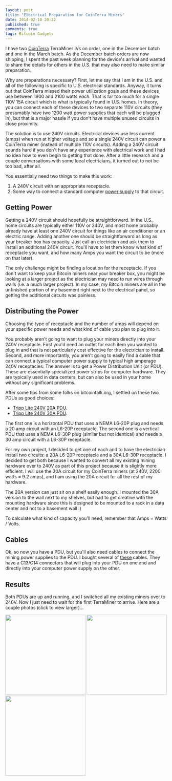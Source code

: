 ```yaml
---
layout: post
title: "Electrical Preparation for CoinTerra Miners"
date: 2014-02-10 20:22
published: true
comments: true
tags: Bitcoin Gadgets
---
```


I have two [CoinTerra](http://cointerra.com/) TerraMiner IVs on order, one in the December batch and one in the March batch.  As the December batch orders are now shipping, I spent the past week planning for the device's arrival and wanted to share the details for others in the U.S. that may also need to make similar preparation.

Why are preparations necessary?  First, let me say that I am in the U.S. and all of the following is specific to U.S. electrical standards.  Anyway, it turns out that CoinTerra missed their power utilization goals and these devices use between 1900 and 2100 watts *each*.  That is far too much for a single 110V 15A circuit which is what is typically found in U.S. homes.  In theory, you can connect each of these devices to two separate 110V circuits (they presumably have two 1200 watt power supplies that each will be plugged in), but that is a major hassle if you don't have multiple unused circuits in close proximity.

The solution is to use 240V circuits. Electrical devices use less current (amps) when run at higher voltage and so a single 240V circuit can power a CoinTerra miner (instead of multiple 110V circuits).  Adding a 240V circuit sounds hard if you don't have any experience with electrical work and I had no idea how to even begin to getting that done.  After a little research and a couple conversations with some local electricians, it turned out to not be too bad, after all.

You essentially need two things to make this work:

1. A 240V circuit with an appropriate receptacle.
2. Some way to connect a standard computer [power supply](http://amzn.com/B008Q7HUR0?tag=ewalnet-20) to that circuit.

## Getting Power ##

Getting a 240V circuit should hopefully be straightforward.  In the U.S., home circuits are typically either 110V or 240V, and most home probably already have at least one 240V circuit for things like an air conditioner or an electric range.  Adding another one should be straightforward as long as your breaker box has capacity.  Just call an electrician and ask them to install an additional 240V circuit.  You'll have to let them know what kind of receptacle you want, and how many Amps you want the circuit to be (more on that later).

The only challenge might be finding a location for the receptacle.  If you don't want to keep your Bitcoin miners near your breaker box, you might be looking at a larger project as the electrician may need to run wires through walls (i.e. a much larger project).  In my case, my Bitcoin miners are all in the unfinished portion of my basement right next to the electrical panel, so getting the additional circuits was painless.

## Distributing the Power ##

Choosing the type of receptacle and the number of amps will depend on your specific power needs and what kind of cable you plan to plug into it.

You probably aren't going to want to plug your miners directly into your 240V receptacle.  First you'd need an outlet for each item you wanted to plug in and that is not particularly cost effective for the electrician to install.  Second, and more importantly, you aren't going to easily find a cable that can connect a typical computer power supply to typical high amperage 240V receptacles.  The answer is to get a Power Distribution Unit (or PDU).  These are essentially specialized power strips for computer hardware.  They are typically used in data centers, but can also be used in your home without any significant problems.

After some tips from some folks on bitcointalk.org, I settled on these two PDUs as good choices:

* [Tripp Lite 240V 20A PDU](http://amzn.com/B004P3X4ZQ?tag=ewalnet-20).
* [Tripp Lite 240V 30A PDU](http://amzn.com/B0012VN0I0?tag=ewalnet-20).

The first one is a horizontal PDU that uses a NEMA L6-20P plug and needs a 20 amp circuit with an L6-20P receptacle. The second one is a vertical PDU that uses a NEMA L6-30P plug (similar but not identical) and needs a 30 amp circuit with a L6-30P receptacle.

For my own project, I decided to get one of each and to have the electrician install two circuits: a 20A L6-20P receptacle and a 30A L6-30P receptacle.  I decided to get both because I wanted to convert all my existing mining hardware over to 240V as part of this project because it is slightly more efficient.  I will use the 30A circuit for my CoinTerra miners (at 240V, 2200 watts = 9.2 amps), and I am using the 20A circuit for all the rest of my hardware.

The 20A version can just sit on a shelf easily enough.  I mounted the 30A version to the wall next to my shelves, but had to get creative with the mounting hardware since this is designed to be mounted to a rack in a data center and not to a basement wall :)

To calculate what kind of capacity you'll need, remember that Amps = Watts / Volts.

## Cables ##

Ok, so now you have a PDU, but you'll also need cables to connect the mining power supplies to the PDU.  I bought several of [these](http://amzn.com/B002O0KMJS?tag=ewalnet-20) cables.  They have a C13/C14 connectors that will plug into your PDU on one end and directly into your computer power supply on the other.

## Results ##

Both PDUs are up and running, and I switched all my existing miners over to 240V.  Now I just need to wait for the first TerraMiner to arrive.  Here are a couple photos (click to view larger)...

<img class="fancybox border" src="/stuff/cointerra-outlets.jpg" width="250" />
<img class="fancybox border" src="/stuff/cointerra-l6-30p.jpg" width="250" />
<img class="fancybox border" src="/stuff/cointerra-full-setup.jpg" width="250" />
